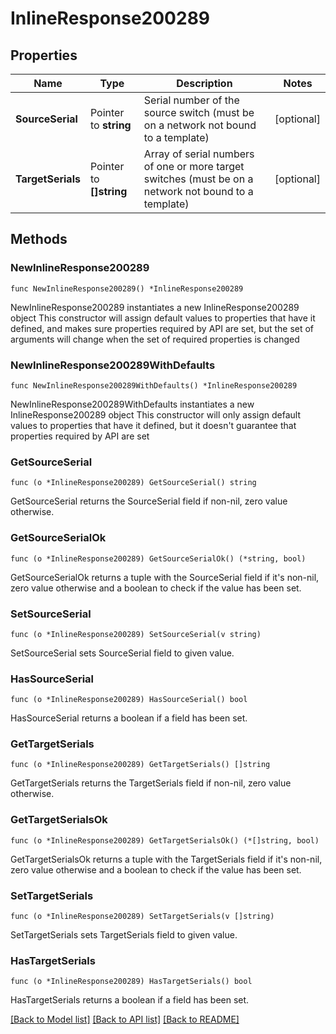 # InlineResponse200289

## Properties

Name | Type | Description | Notes
------------ | ------------- | ------------- | -------------
**SourceSerial** | Pointer to **string** | Serial number of the source switch (must be on a network not bound to a template) | [optional] 
**TargetSerials** | Pointer to **[]string** | Array of serial numbers of one or more target switches (must be on a network not bound to a template) | [optional] 

## Methods

### NewInlineResponse200289

`func NewInlineResponse200289() *InlineResponse200289`

NewInlineResponse200289 instantiates a new InlineResponse200289 object
This constructor will assign default values to properties that have it defined,
and makes sure properties required by API are set, but the set of arguments
will change when the set of required properties is changed

### NewInlineResponse200289WithDefaults

`func NewInlineResponse200289WithDefaults() *InlineResponse200289`

NewInlineResponse200289WithDefaults instantiates a new InlineResponse200289 object
This constructor will only assign default values to properties that have it defined,
but it doesn't guarantee that properties required by API are set

### GetSourceSerial

`func (o *InlineResponse200289) GetSourceSerial() string`

GetSourceSerial returns the SourceSerial field if non-nil, zero value otherwise.

### GetSourceSerialOk

`func (o *InlineResponse200289) GetSourceSerialOk() (*string, bool)`

GetSourceSerialOk returns a tuple with the SourceSerial field if it's non-nil, zero value otherwise
and a boolean to check if the value has been set.

### SetSourceSerial

`func (o *InlineResponse200289) SetSourceSerial(v string)`

SetSourceSerial sets SourceSerial field to given value.

### HasSourceSerial

`func (o *InlineResponse200289) HasSourceSerial() bool`

HasSourceSerial returns a boolean if a field has been set.

### GetTargetSerials

`func (o *InlineResponse200289) GetTargetSerials() []string`

GetTargetSerials returns the TargetSerials field if non-nil, zero value otherwise.

### GetTargetSerialsOk

`func (o *InlineResponse200289) GetTargetSerialsOk() (*[]string, bool)`

GetTargetSerialsOk returns a tuple with the TargetSerials field if it's non-nil, zero value otherwise
and a boolean to check if the value has been set.

### SetTargetSerials

`func (o *InlineResponse200289) SetTargetSerials(v []string)`

SetTargetSerials sets TargetSerials field to given value.

### HasTargetSerials

`func (o *InlineResponse200289) HasTargetSerials() bool`

HasTargetSerials returns a boolean if a field has been set.


[[Back to Model list]](../README.md#documentation-for-models) [[Back to API list]](../README.md#documentation-for-api-endpoints) [[Back to README]](../README.md)


